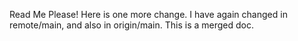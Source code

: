 Read Me Please!
Here is one more change. 
I have again changed in remote/main, 
and also in origin/main. 
This is a merged doc.
